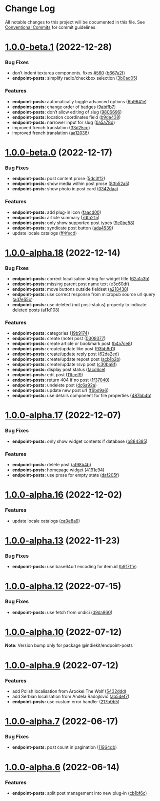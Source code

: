 # Change Log

All notable changes to this project will be documented in this file.
See [Conventional Commits](https://conventionalcommits.org) for commit guidelines.

# [1.0.0-beta.1](https://github.com/getindiekit/indiekit/compare/v1.0.0-beta.0...v1.0.0-beta.1) (2022-12-28)

### Bug Fixes

- don’t indent textarea components. fixes [#560](https://github.com/getindiekit/indiekit/issues/560) ([b667a2f](https://github.com/getindiekit/indiekit/commit/b667a2f9e788063f138ec0ec8bb02b15099dccf2))
- **endpoint-posts:** simplify radio/checkbox selection ([3b0ad05](https://github.com/getindiekit/indiekit/commit/3b0ad052d6b99d291343adf54e06ac9fae3ad40c))

### Features

- **endpoint-posts:** automatically toggle advanced options ([6b9641e](https://github.com/getindiekit/indiekit/commit/6b9641e901c2d7509906b7a0b080a56064435b2e))
- **endpoint-posts:** change order of badges ([9abffb7](https://github.com/getindiekit/indiekit/commit/9abffb765a177e8f69b0e76d759da6f029e3aa83))
- **endpoint-posts:** don’t allow editing of slug ([9806696](https://github.com/getindiekit/indiekit/commit/9806696fa554a81d066da1d392d6dfd75b0e9371))
- **endpoint-posts:** location coordinates field ([b9da438](https://github.com/getindiekit/indiekit/commit/b9da438846d3c9fb69988cd2a973c34dcdebfa9c))
- **endpoint-posts:** narrower input for slug ([0a5a78d](https://github.com/getindiekit/indiekit/commit/0a5a78d7dcd2976fd13f1823805e7d94ddbff0d8))
- improved french translation ([33d25cc](https://github.com/getindiekit/indiekit/commit/33d25ccd243917caa2069b56a9234b53ac3b555d))
- improved french translation ([aa12036](https://github.com/getindiekit/indiekit/commit/aa12036cff7c04b47396525c5b08ba29df005eb2))

# [1.0.0-beta.0](https://github.com/getindiekit/indiekit/compare/v1.0.0-alpha.18...v1.0.0-beta.0) (2022-12-17)

### Bug Fixes

- **endpoint-posts:** post content prose ([5dc3ff2](https://github.com/getindiekit/indiekit/commit/5dc3ff21e45edefc75315d04124b2df12ec66b5e))
- **endpoint-posts:** show media within post prose ([83b52a5](https://github.com/getindiekit/indiekit/commit/83b52a54be32fb57d2b80763daf3e98b621af40b))
- **endpoint-posts:** show photo in post card ([0342daa](https://github.com/getindiekit/indiekit/commit/0342daafe47335af3357e8cf88b80c44181a168a))

### Features

- **endpoint-posts:** add plug-in icon ([faacd00](https://github.com/getindiekit/indiekit/commit/faacd004784bfbe52766c6018d522f71095feb31))
- **endpoint-posts:** article summary ([7dfa215](https://github.com/getindiekit/indiekit/commit/7dfa2154a696741a3c06d76553a42844aecd248e))
- **endpoint-posts:** only show supported post types ([9e0be58](https://github.com/getindiekit/indiekit/commit/9e0be5843de1be2a1444eac5fff0e1ff8367b42c))
- **endpoint-posts:** syndicate post button ([ada4539](https://github.com/getindiekit/indiekit/commit/ada45398dc6625738a7c034cfab9061ca41861dd))
- update locale catalogs ([ff4fecd](https://github.com/getindiekit/indiekit/commit/ff4fecdd200aa6cd7839475a5050426cd60f1b2f))

# [1.0.0-alpha.18](https://github.com/getindiekit/indiekit/compare/v1.0.0-alpha.17...v1.0.0-alpha.18) (2022-12-14)

### Bug Fixes

- **endpoint-posts:** correct localisation string for widget title ([62a1a3b](https://github.com/getindiekit/indiekit/commit/62a1a3b53367287a2e6c43a72a8289e86bef2e0b))
- **endpoint-posts:** missing parent post name text ([e3c60df](https://github.com/getindiekit/indiekit/commit/e3c60dfb75e115e975ab26ad878de68c3eea53ff))
- **endpoint-posts:** move buttons outside fieldset ([a218438](https://github.com/getindiekit/indiekit/commit/a218438aca2d73657550dceeda171c5ecdfa7e35))
- **endpoint-posts:** use correct response from micropub source url query ([ad7e55c](https://github.com/getindiekit/indiekit/commit/ad7e55cdbd559fa5f688777b430ac5f11398da95))
- **endpoint-posts:** use deleted (not post-status) property to indicate deleted posts ([af1d108](https://github.com/getindiekit/indiekit/commit/af1d10875c9eca3d800ba75bf938021514196332))

### Features

- **endpoint-posts:** categories ([19b9174](https://github.com/getindiekit/indiekit/commit/19b9174eebbdde3a91f4f4479e135c0ddb4f1893))
- **endpoint-posts:** create (note) post ([0309377](https://github.com/getindiekit/indiekit/commit/030937796ff94836f0f24ce6325bac4f33de7934))
- **endpoint-posts:** create article or bookmark post ([b4a7ce8](https://github.com/getindiekit/indiekit/commit/b4a7ce836afe5c681f38aace35a9da1f90419f50))
- **endpoint-posts:** create/update like post ([93bb8d1](https://github.com/getindiekit/indiekit/commit/93bb8d11e317c9a844093deefae1f4dbd5d44b67))
- **endpoint-posts:** create/update reply post ([62da2ed](https://github.com/getindiekit/indiekit/commit/62da2ed2621b12a5c1f9c6485321fd01b906dcf5))
- **endpoint-posts:** create/update repost post ([acb1b2b](https://github.com/getindiekit/indiekit/commit/acb1b2bc79dee31a9f0814328f2d85fdade648d5))
- **endpoint-posts:** create/update rsvp post ([c30ba8f](https://github.com/getindiekit/indiekit/commit/c30ba8f25050bf39b5916674536fd56a68a2afc1))
- **endpoint-posts:** display post status ([facc6ce](https://github.com/getindiekit/indiekit/commit/facc6cecff8973bef138986d134154f141de64bf))
- **endpoint-posts:** edit post ([11fcef9](https://github.com/getindiekit/indiekit/commit/11fcef922dc5ec27cc70851256e014294407a31d))
- **endpoint-posts:** return 404 if no post ([1f37040](https://github.com/getindiekit/indiekit/commit/1f370403b6279cab7b7bd4eba56e20355d0b570a))
- **endpoint-posts:** undelete post ([dc6a92a](https://github.com/getindiekit/indiekit/commit/dc6a92afdb4fe29254a31e6d19d064e776817dc9))
- **endpoint-posts:** update new post url ([f6bd9a6](https://github.com/getindiekit/indiekit/commit/f6bd9a689b7bf274a98a8a42664d7d652c2ce6d3))
- **endpoint-posts:** use details component for file properties ([487bb4b](https://github.com/getindiekit/indiekit/commit/487bb4ba5afd05350c2e27bea00effc21f0e9fd9))

# [1.0.0-alpha.17](https://github.com/getindiekit/indiekit/compare/v1.0.0-alpha.16...v1.0.0-alpha.17) (2022-12-07)

### Bug Fixes

- **endpoint-posts:** only show widget contents if database ([b884385](https://github.com/getindiekit/indiekit/commit/b884385e62f42bd49436d4c2da1ed48262f51844))

### Features

- **endpoint-posts:** delete post ([af98b4b](https://github.com/getindiekit/indiekit/commit/af98b4be57e4daee4ba855facc97945d496c27b2))
- **endpoint-posts:** homepage widget ([4191e94](https://github.com/getindiekit/indiekit/commit/4191e94fbeb671acecd3e940c29696ee6262982d))
- **endpoint-posts:** use prose for empty state ([daf205f](https://github.com/getindiekit/indiekit/commit/daf205f0b4b1ad510c616967565c34d20d2c8101))

# [1.0.0-alpha.16](https://github.com/getindiekit/indiekit/compare/v1.0.0-alpha.15...v1.0.0-alpha.16) (2022-12-02)

### Features

- update locale catalogs ([ca0e8a9](https://github.com/getindiekit/indiekit/commit/ca0e8a902439945a71210096f0f5db9bbe97397b))

# [1.0.0-alpha.13](https://github.com/getindiekit/indiekit/compare/v1.0.0-alpha.12...v1.0.0-alpha.13) (2022-11-23)

### Bug Fixes

- **endpoint-posts:** use base64url encoding for item.id ([b9f71fe](https://github.com/getindiekit/indiekit/commit/b9f71fef086ec477e4ec40e6e2c90bf66b7cc3c6))

# [1.0.0-alpha.12](https://github.com/getindiekit/indiekit/compare/v1.0.0-alpha.11...v1.0.0-alpha.12) (2022-07-15)

### Bug Fixes

- **endpoint-posts:** use fetch from undici ([d9da860](https://github.com/getindiekit/indiekit/commit/d9da8600e41d7a53502a210cc40af77c8033d6c1))

# [1.0.0-alpha.10](https://github.com/getindiekit/indiekit/compare/v1.0.0-alpha.9...v1.0.0-alpha.10) (2022-07-12)

**Note:** Version bump only for package @indiekit/endpoint-posts

# [1.0.0-alpha.9](https://github.com/getindiekit/indiekit/compare/v1.0.0-alpha.8...v1.0.0-alpha.9) (2022-07-12)

### Features

- add Polish localisation from Arookei The Wolf ([5432ddd](https://github.com/getindiekit/indiekit/commit/5432ddd6a2095e7f4fc09ec8517cee8bffdf17a2))
- add Serbian localisation from Anđela Radojlović ([ab54ef7](https://github.com/getindiekit/indiekit/commit/ab54ef74a07f3c7c35aed4959b3addb3f3330fbf))
- **endpoint-posts:** use custom error handler ([217b0b5](https://github.com/getindiekit/indiekit/commit/217b0b55856a5ce32ad3f99e2cd463059a903030))

# [1.0.0-alpha.7](https://github.com/getindiekit/indiekit/compare/v1.0.0-alpha.6...v1.0.0-alpha.7) (2022-06-17)

### Bug Fixes

- **endpoint-posts:** post count in pagination ([11964db](https://github.com/getindiekit/indiekit/commit/11964db8678b9830e110e7efbd1178025e1d4938))

# [1.0.0-alpha.6](https://github.com/getindiekit/indiekit/compare/v1.0.0-alpha.5...v1.0.0-alpha.6) (2022-06-14)

### Features

- **endpoint-posts:** split post management into new plug-in ([cb1bf6c](https://github.com/getindiekit/indiekit/commit/cb1bf6c076371218df2fc4876bd48968df68e980))
